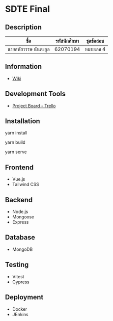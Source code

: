 # SDTE Final 
## Description
| ชื่อ | รหัสนักศึกษา | ชุดข้อสอบ |
|---|---|---|
| นายสหัสวรรษ นันตะกูล | 62070194 | หมายเลข 4|


## Information
- [Wiki](https://github.com/sahatwatz/my-app/wiki)
## Development Tools
- [Project Board - Trello](https://trello.com/b/XTaRohYJ/sdte-final-project-management)

## Installation

yarn install

yarn build

yarn serve


## Frontend
- Vue.js
- Tailwind CSS

## Backend
- Node.js
- Mongoose
- Express

## Database
- MongoDB

## Testing
- Vitest
- Cypress

## Deployment
- Docker
- JEnkins
